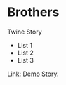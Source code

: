 # Brothers
Twine Story

* List 1
* List 2
* List 3

Link: [Demo Story](https://codypendzich.github.io/brothers-twine/).
